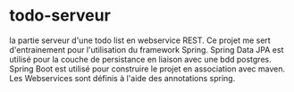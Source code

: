 # todo-serveur
la partie serveur d'une todo list en webservice REST. Ce projet me sert d'entrainement pour l'utilisation du framework Spring.
Spring Data JPA est utilisé pour la couche de persistance en liaison avec une bdd postgres.
Spring Boot est utilisé pour construire le projet en association avec maven.
Les Webservices sont définis à l'aide des annotations spring.
